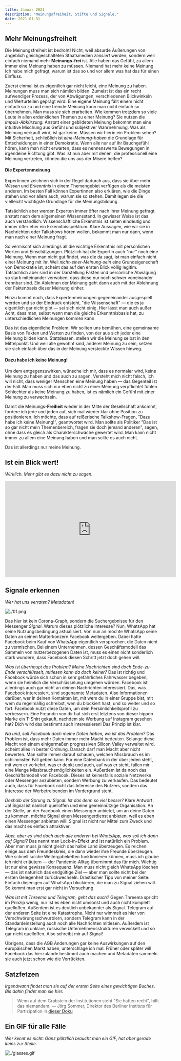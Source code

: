 ```yaml
---
title: Januar 2021
description: "Meinungsfreiheit, Stifte und Signale."
date: 2021-01-31
---
```


## Mehr Meinungsfreiheit

Die Meinungsfreiheit ist bedroht! Nicht, weil absurde Äußerungen von angeblich gleichgeschalteten Staatsmedien _zensiert_ werden, sondern weil einfach niemand mehr **Meinungs-frei** ist. Alle haben das Gefühl, zu allem immer eine Meinung haben zu müssen. Niemand hat mehr keine Meinung. Ich habe mich gefragt, warum ist das so und vor allem was hat das für einen Einfluss.

Zuerst einmal ist es eigentlich gar nicht leicht, eine Meinung zu haben. Meinungen muss man sich nämlich bilden. Zumeist ist das ein recht aufwendiger Prozess, der von Abwägungen, verschiedenen Blickwinkeln und Werturteilen geprägt wird. Eine eigene Meinung fällt einem nicht einfach so zu und eine fremde Meinung kann man nicht einfach so übernehmen. Man muss sie sich erarbeiten. Wie kommen trotzdem so viele Leute in allen erdenklichen Themen zu einer Meinung? Sie nutzen die _Impuls-Abkürzung._ Anstatt einer gebildeten Meinung bekommt man eine intuitive Mischung aus Gefühl und subjektiver Wahrnehmung. Was als Meinung verkauft wird, ist gar keine. Müssen wir hierin ein Problem sehen? Mit Sicherheit, schließlich ist _eine-Meinung-haben_ die Grundlage für Entscheidungen in einer Demokratie. Wenn alle nur auf ihr Bauchgefühl hören, kann man nicht erwarten, dass es nennenswerte Bewegungen in irgendeine Richtung gibt. Was ist nun aber mit denen, die professionell eine Meinung vertreten, können die uns aus der Misere helfen?

#### Die Expertenmeinung

Expertinnen zeichnen sich in der Regel dadurch aus, dass sie über mehr _Wissen_ und _Erkenntnis_ in einem Themengebiet verfügen als die meisten anderen. Im besten Fall können Expertinnen also erklären, wie die Dinge stehen und vor allem auch, warum sie so stehen. Damit legen sie die vielleicht wichtigste Grundlage für die Meinungsbildung.

Tatsächlich aber werden Experten immer öfter nach ihrer Meinung gefragt, anstatt nach dem allgemeinen Wissensstand. In gewisser Weise ist das auch verständlich: Wissenschaftliche Erkenntnis ist selten eindeutig und immer öfter eher ein Erkenntnisspektrum. Klare Aussagen, wie wir sie in Nachrichten oder Talkshows hören wollen, bekommt man nur dann, wenn man nach einer Meinung fragt.

So vermischt sich allerdings all die wichtige Erkenntnis mit persönlichen Werten und Einschätzungen. Plötzlich hat die Expertin auch "nur" noch eine Meinung. Wenn man nicht gut findet, was die da sagt, ist man einfach nicht einer Meinung mit ihr. Weil _nicht-einer-Meinung-sein_ eine Grundeigenschaft von Demokratie ist, scheint das auf den ersten Blick völlig legitim. Tatsächlich aber sind in der Darstellung Fakten und persönliche Abwägung so stark miteinander verwoben, dass diese nur noch schwer voneinander trennbar sind. Ein Ablehnen der Meinung geht dann auch mit der Ablehnung der Faktenbasis dieser Meinung einher.

Hinzu kommt noch, dass Expertenmeinungen gegeneinander ausgespielt werden und so der Eindruck entsteht, "die Wissenschaft" — die es ja eigentlich gar nicht gibt — sei sich nicht einig. Hier lässt man auch außer Acht, dass man, selbst wenn man die gleiche Erkenntnisbasis hat, zu unterschiedlichen Meinungen kommen kann.

Das ist das eigentliche Problem. Wir sollten uns bemühen, eine gemeinsame Basis von Fakten und Werten zu finden, von der aus sich jeder eine Meinung bilden kann. Stattdessen, stellen wir die Meinung selbst in den Mittelpunkt. Und weil alle gewohnt sind, anderer Meinung zu sein, setzen sie sich einfach über das in der Meinung versteckte Wissen hinweg.

#### Dazu habe ich keine Meinung!

Um dem entgegenzuwirken, wünsche ich mir, dass es normaler wird, keine Meinung zu haben und das auch zu sagen. Versteht mich nicht falsch, ich will nicht, dass weniger Menschen eine Meinung haben — das Gegenteil ist der Fall. Man muss sich nur eben nicht zu einer Meinung verpflichtet fühlen. Schlechter als keine Meinung zu haben, ist es nämlich ein Gefühl mit einer Meinung zu verwechseln.

Damit die Meinungs-**Freiheit** wieder in der Mitte der Gesellschaft ankommt, fordere ich jede und jeden auf, sich mal wieder klar ohne Position zu positionieren. Ich möchte, dass auf reißerische Talkshow-Fragen, "Dazu habe ich keine Meinung!", geantwortet wird. Man sollte als Politiker "Das ist so gar nicht mein Themenbereich, fragen sie doch jemand anderen", sagen, ohne dass es gleich als Charakterschwäche gewertet wird. Man kann nicht immer zu allem eine Meinung haben und man sollte es auch nicht.

Das ist allerdings nur meine Meinung.

## Ist ein Blick wert!

_Wirklich. Mehr gibt es dazu nicht zu sagen._

<iframe width="560" height="315" src="https://www.youtube-nocookie.com/embed/VkSmaFAuaH4" frameborder="0" allow="accelerometer; autoplay; clipboard-write; encrypted-media; gyroscope; picture-in-picture" ></iframe>

## Signale erkennen

_Wer hat uns verraten? Metadaten!_

![./01.png](./01.png)

Das hier ist kein Corona-Graph, sondern die Suchergebnisse für den Messenger _Signal_. Warum dieses plötzliche Interesse? Nun, WhatsApp hat seine Nutzungsbedingung aktualisiert. Von nun an möchte WhatsApp seine Daten an seinen Mutterkonzern Facebook weitergeben. Dabei hatte Facebook beim Kauf von WhatsApp eigentlich versprochen, die Daten nicht zu vermischen. Bei einem Unternehmen, dessen Geschäftsmodell das Sammeln von nutzerbezogenen Daten ist, muss es einen nicht sonderlich stark wundern, dass Facebook diesen Schritt jetzt doch gehen will.

_Was ist überhaupt das Problem? Meine Nachrichten sind doch Ende-zu-Ende verschlüsselt, mitlesen kann da doch keiner?_ Das ist richtig und Facebook würde sich schon in sehr gefährliches Fahrwasser begeben, wenn sie heimlich die Verschlüsselung umgehen würden. Facebook ist allerdings auch gar nicht an deinen Nachrichten interessiert. Das, was Facebook interessiert, sind sogenannte Metadaten. Also Informationen darüber, wer in deinen Kontakten ist, mit wem du in einer Gruppe bist, mit wem du regelmäßig schreibst, wen du blockiert hast, und so weiter und so fort. Facebook nutzt diese Daten, um dein Persönlichkeitsprofil zu verbessern. Eine Freundin von dir hat sich erst letztens von dieser hippen Marke ein T-Shirt gekauft, nachdem sie Werbung auf Instagram gesehen hat? Dich wird das bestimmt auch interessieren! Das Prinzip ist klar.

_Na und, soll Facebook doch meine Daten haben, wo ist das Problem?_ Das Problem ist, dass mehr Daten immer mehr Macht bedeuten. Solange diese Macht von einem einigermaßen progressiven Silicon Valley verwaltet wird, scheint alles in bester Ordnung. Danach darf man Macht aber nicht bewerten. Man sollte immer darauf schauen, welchen Missbrauch es im schlimmsten Fall geben kann. Für eine Datenbank in der über jeden steht, mit wem er verkehrt, was er denkt und auch, auf was er steht, fallen mir eine Menge Missbrauchsmöglichkeiten ein. Außerdem ist da noch das Geschäftsmodell von Facebook. Dieses ist keinesfalls soziale Netzwerke oder Messenger anzubieten, sondern Werbung zu verkaufen. Das bedeutet auch, dass für Facebook nicht das Interesse des Nutzers, sondern das Interesse der Werbetreibenden im Vordergrund steht.

_Deshalb der Sprung zu Signal. Ist das denn so viel besser?_ Klare Antwort: Ja! Signal ist nämlich quelloffen und eine gemeinnützige Organisation. An der Stelle, an der Facebook einen Messenger anbietet, um an deine Daten zu kommen, möchte Signal einen Messengerdienst anbieten, weil es eben einen Messenger anbieten will. Signal ist nicht nur Mittel zum Zweck und das macht es einfach attraktiver.

_Aber, aber es sind doch auch alle anderen bei WhatsApp, was soll ich dann auf Signal?_ Das nennt man Lock-In-Effekt und ist natürlich ein Problem. Aber man muss ja nicht gleich das halbe Land überzeugen. Es reichen einige aus dem Freundeskreis, die dann wieder ihre Freunde überzeugen. Wie schnell solche Weitergabeketten funktionieren können, muss ich glaube ich nicht erläutern — der Pandemie-Alltag übernimmt das für mich. Wichtig ist nur eine gewisse Konsequenz. Man muss nicht gleich WhatsApp löschen — das ist natürlich das endgültige Ziel — aber man sollte nicht bei der ersten Gelegenheit zurückwechseln. Drastischer Tipp von meiner Seite: Einfach diejenigen auf WhatsApp blockieren, die man zu Signal ziehen will. So kommt man erst gar nicht in Versuchung.

_Was ist mit Threema und Telegram, geht das auch?_ Gegen Threema spricht im Prinzip wenig, nur ist es eben nicht umsonst und auch nicht komplett quelloffen. Außerdem ist es deutlich unbekannter als Signal. Telegram auf der anderen Seite ist eine Katastrophe. Nicht nur wimmelt es hier von Verschwörungsschwurblern, sondern Telegram kann in der Standardeinstellung auch noch alle Nachrichten mitlesen. Außerdem ist Telegram in unklare, russische Unternehmensstrukturen verwickelt und so gar nicht quelloffen. Also schreibt mir auf Signal!

Übrigens, dass die AGB Änderungen gar keine Auswirkungen auf den europäischen Markt haben, unterschlage ich mal. Früher oder später will Facebook das hierzulande bestimmt auch machen und Metadaten sammeln sie auch jetzt schon wie die Verrückten.

## Satzfetzen

_Irgendwann findet man sie auf der ersten Seite eines gewichtigen Buches. Bis dahin findet man sie hier._

> Wenn auf dem Grabstein der Institutionen steht "Sie hatten recht", hilft das niemandem.
> — Jörg Sommer, Direktor des Berliner Instituts für Partizipation in [dieser Doku](https://www.zdf.de/dokumentation/zdfzoom/am-puls-deutschlands---der-querdenker-effekt---kann-uns-corona-spalten-100.html)

## Ein GIF für alle Fälle

_Wer kennt es nicht: Ganz plötzlich braucht man ein GIF, hat aber gerade keins zur Stelle._

![./glasses.gif](./glasses.gif)
